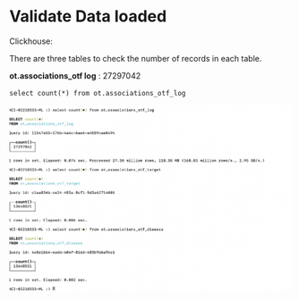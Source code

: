 # Validate Data loaded

Clickhouse:

There are three tables to check the number of records in each table. 

**ot.associations\_otf log** :    27297042  

```text
select count(*) from ot.associations_otf_log
```

![](.gitbook/assets/screen-shot-2021-06-09-at-11.09.32-pm.png)

